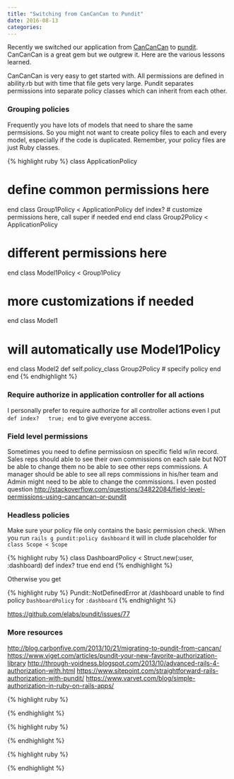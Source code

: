 ```yaml
---
title: "Switching from CanCanCan to Pundit"
date: 2016-08-13
categories:
---
```


Recently we switched our application from [CanCanCan](https://github.com/CanCanCommunity/cancancan) to [pundit](https://github.com/elabs/pundit).  CanCanCan is a great gem but we outgrew it.  Here are the various lessons learned.

CanCanCan is very easy to get started with.  All permissions are defined in ability.rb but with time that file gets very large.  Pundit separates permissions into separate policy classes which can inherit from each other.


### Grouping policies
Frequently you have lots of models that need to share the same permsisions.  So you might not want to create policy files to each and every model, especially if the code is duplicated.  Remember, your policy files are just Ruby classes.

{% highlight ruby %}
class ApplicationPolicy
  # define common permissions here
end
class Group1Policy < ApplicationPolicy
  def index?
    # customize permissions here, call super if needed
  end
end
class Group2Policy < ApplicationPolicy
  # different permissions here
end
class Model1Policy < Group1Policy
  # more customizations if needed
end
class Model1
  # will automatically use Model1Policy
end
class Model2
  def self.policy_class
    Group2Policy # specify policy
  end
end
{% endhighlight %}


### Require authorize in application controller for all actions
I personally prefer to require authorize for all controller actions even I put `def index?   true; end` to give everyone access.


### Field level permissions
Sometimes you need to define permissiosn on specific field w/in record.  Sales reps should able to see their own commissions on each sale but NOT be able to change them no be able to see other reps commissions.  A manager should be able to see all reps commissions in his/her team and Admin might need to be able to change the commissions.
I even posted question http://stackoverflow.com/questions/34822084/field-level-permissions-using-cancancan-or-pundit


### Headless policies

Make sure your policy file only contains the basic permission check.  When you run `rails g pundit:policy dashboard` it will in clude placeholder for `class Scope < Scope`

{% highlight ruby %}
class DashboardPolicy < Struct.new(:user, :dashboard)
  def index?
    true
  end
end
{% endhighlight %}

Otherwise you get

{% highlight ruby %}
Pundit::NotDefinedError at /dashboard
unable to find policy `DashboardPolicy` for `:dashboard`
{% endhighlight %}


https://github.com/elabs/pundit/issues/77



### More resources

http://blog.carbonfive.com/2013/10/21/migrating-to-pundit-from-cancan/
https://www.viget.com/articles/pundit-your-new-favorite-authorization-library
http://through-voidness.blogspot.com/2013/10/advanced-rails-4-authorization-with.html
https://www.sitepoint.com/straightforward-rails-authorization-with-pundit/
https://www.varvet.com/blog/simple-authorization-in-ruby-on-rails-apps/

{% highlight ruby %}

{% endhighlight %}


{% highlight ruby %}

{% endhighlight %}


{% highlight ruby %}

{% endhighlight %}


